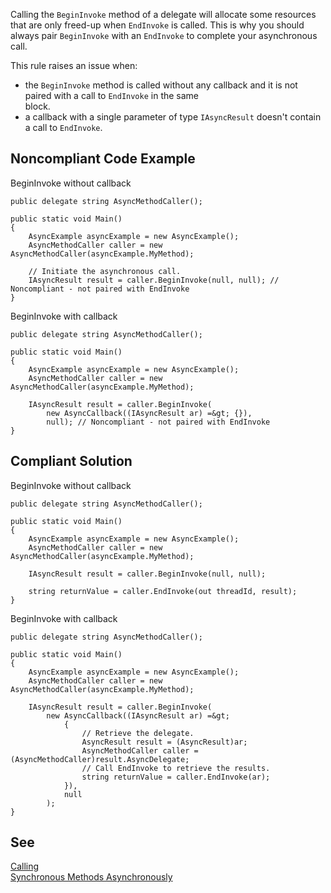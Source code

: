 
Calling the `BeginInvoke` method of a delegate will allocate some resources that are only freed-up when `EndInvoke` is called. This is why you should always pair `BeginInvoke` with an `EndInvoke` to complete your asynchronous call.

This rule raises an issue when:

- the `BeginInvoke` method is called without any callback and it is not paired with a call to `EndInvoke` in the same<br>  block.
- a callback with a single parameter of type `IAsyncResult` doesn't contain a call to `EndInvoke`.


## Noncompliant Code Example

BeginInvoke without callback


    public delegate string AsyncMethodCaller();
    
    public static void Main()
    {
        AsyncExample asyncExample = new AsyncExample();
        AsyncMethodCaller caller = new AsyncMethodCaller(asyncExample.MyMethod);
    
        // Initiate the asynchronous call.
        IAsyncResult result = caller.BeginInvoke(null, null); // Noncompliant - not paired with EndInvoke
    }


BeginInvoke with callback


    public delegate string AsyncMethodCaller();
    
    public static void Main()
    {
        AsyncExample asyncExample = new AsyncExample();
        AsyncMethodCaller caller = new AsyncMethodCaller(asyncExample.MyMethod);
    
        IAsyncResult result = caller.BeginInvoke(
            new AsyncCallback((IAsyncResult ar) =&gt; {}),
            null); // Noncompliant - not paired with EndInvoke
    }


## Compliant Solution

BeginInvoke without callback


    public delegate string AsyncMethodCaller();
    
    public static void Main()
    {
        AsyncExample asyncExample = new AsyncExample();
        AsyncMethodCaller caller = new AsyncMethodCaller(asyncExample.MyMethod);
    
        IAsyncResult result = caller.BeginInvoke(null, null);
    
        string returnValue = caller.EndInvoke(out threadId, result);
    }


BeginInvoke with callback


    public delegate string AsyncMethodCaller();
    
    public static void Main()
    {
        AsyncExample asyncExample = new AsyncExample();
        AsyncMethodCaller caller = new AsyncMethodCaller(asyncExample.MyMethod);
    
        IAsyncResult result = caller.BeginInvoke(
            new AsyncCallback((IAsyncResult ar) =&gt;
                {
                    // Retrieve the delegate.
                    AsyncResult result = (AsyncResult)ar;
                    AsyncMethodCaller caller = (AsyncMethodCaller)result.AsyncDelegate;
                    // Call EndInvoke to retrieve the results.
                    string returnValue = caller.EndInvoke(ar);
                }),
                null
            );
    }


## See

[Calling<br>Synchronous Methods Asynchronously](https://docs.microsoft.com/en-us/dotnet/standard/asynchronous-programming-patterns/calling-synchronous-methods-asynchronously)
